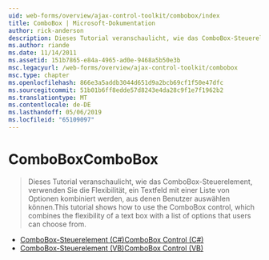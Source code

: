 ```yaml
---
uid: web-forms/overview/ajax-control-toolkit/combobox/index
title: ComboBox | Microsoft-Dokumentation
author: rick-anderson
description: Dieses Tutorial veranschaulicht, wie das ComboBox-Steuerelement, verwenden Sie die Flexibilität, ein Textfeld mit einer Liste von Optionen kombiniert werden, aus denen Benutzer auswählen können.
ms.author: riande
ms.date: 11/14/2011
ms.assetid: 151b7865-e84a-4965-ad0e-9468a5b50e3b
msc.legacyurl: /web-forms/overview/ajax-control-toolkit/combobox
msc.type: chapter
ms.openlocfilehash: 866e3a5addb3044d651d9a2bcb69cf1f50e47dfc
ms.sourcegitcommit: 51b01b6ff8edde57d8243e4da28c9f1e7f1962b2
ms.translationtype: MT
ms.contentlocale: de-DE
ms.lasthandoff: 05/06/2019
ms.locfileid: "65109097"
---
```

# <a name="combobox"></a><span data-ttu-id="667f0-103">ComboBox</span><span class="sxs-lookup"><span data-stu-id="667f0-103">ComboBox</span></span>

> <span data-ttu-id="667f0-104">Dieses Tutorial veranschaulicht, wie das ComboBox-Steuerelement, verwenden Sie die Flexibilität, ein Textfeld mit einer Liste von Optionen kombiniert werden, aus denen Benutzer auswählen können.</span><span class="sxs-lookup"><span data-stu-id="667f0-104">This tutorial shows how to use the ComboBox control, which combines the flexibility of a text box with a list of options that users can choose from.</span></span>

- [<span data-ttu-id="667f0-105">ComboBox-Steuerelement (C#)</span><span class="sxs-lookup"><span data-stu-id="667f0-105">ComboBox Control (C#)</span></span>](how-do-i-use-the-combobox-control-cs.md)
- [<span data-ttu-id="667f0-106">ComboBox-Steuerelement (VB)</span><span class="sxs-lookup"><span data-stu-id="667f0-106">ComboBox Control (VB)</span></span>](how-do-i-use-the-combobox-control-vb.md)
